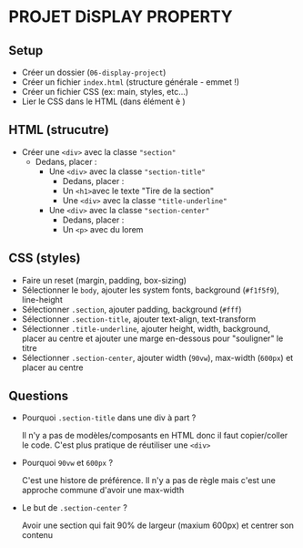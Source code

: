 # PROJET DiSPLAY PROPERTY

## Setup

- Créer un dossier (`06-display-project`)
- Créer un fichier `index.html` (structure générale - emmet !)
- Créer un fichier CSS (ex: main, styles, etc...)
- Lier le CSS dans le HTML (dans élément è )

## HTML (strucutre)

- Créer une `<div>` avec la classe `"section"`
  - Dedans, placer :
    - Une `<div>` avec la classe `"section-title"`
      - Dedans, placer :
      - Un `<h1>`avec le texte "Tire de la section"
      - Une `<div>` avec la classe `"title-underline"`
    - Une `<div>` avec la classe `"section-center"`
      - Dedans, placer :
      - Un `<p>` avec du lorem

## CSS (styles)

- Faire un reset (margin, padding, box-sizing)
- Sélectionner le `body`, ajouter les system fonts, background (`#f1f5f9`), line-height
- Sélectionner `.section`, ajouter padding, background (`#fff`)
- Sélectionner `.section-title`, ajouter text-align, text-transform
- Sélectionner `.title-underline`, ajouter height, width, background, placer au centre et ajouter une marge en-dessous pour "souligner" le titre
- Sélectionner `.section-center`, ajouter width (`90vw`), max-width (`600px`) et placer au centre

## Questions

- Pourquoi `.section-title` dans une div à part ?

  Il n'y a pas de modèles/composants en HTML donc il faut copier/coller le code. C'est plus pratique de réutiliser une `<div>`

- Pourquoi `90vw` et `600px` ?

  C'est une histore de préférence. Il n'y a pas de règle mais c'est une approche commune d'avoir une max-width

- Le but de `.section-center` ?

  Avoir une section qui fait 90% de largeur (maxium 600px) et centrer son contenu
